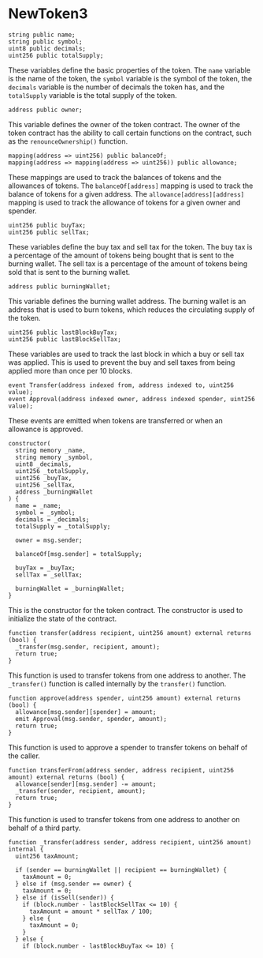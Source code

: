 # NewToken3

```solidity
string public name;
string public symbol;
uint8 public decimals;
uint256 public totalSupply;
```
These variables define the basic properties of the token. The `name` variable is the name of the token, the `symbol` variable is the symbol of the token, the `decimals` variable is the number of decimals the token has, and the `totalSupply` variable is the total supply of the token.

```
address public owner;
```
This variable defines the owner of the token contract. The owner of the token contract has the ability to call certain functions on the contract, such as the `renounceOwnership()` function.

```
mapping(address => uint256) public balanceOf;
mapping(address => mapping(address => uint256)) public allowance;
```
These mappings are used to track the balances of tokens and the allowances of tokens. The `balanceOf[address]` mapping is used to track the balance of tokens for a given address. The `allowance[address][address]` mapping is used to track the allowance of tokens for a given owner and spender.

```
uint256 public buyTax;
uint256 public sellTax;
```
These variables define the buy tax and sell tax for the token. The buy tax is a percentage of the amount of tokens being bought that is sent to the burning wallet. The sell tax is a percentage of the amount of tokens being sold that is sent to the burning wallet.

```
address public burningWallet;
```
This variable defines the burning wallet address. The burning wallet is an address that is used to burn tokens, which reduces the circulating supply of the token.

```
uint256 public lastBlockBuyTax;
uint256 public lastBlockSellTax;
```
These variables are used to track the last block in which a buy or sell tax was applied. This is used to prevent the buy and sell taxes from being applied more than once per 10 blocks.

```
event Transfer(address indexed from, address indexed to, uint256 value);
event Approval(address indexed owner, address indexed spender, uint256 value);
```
These events are emitted when tokens are transferred or when an allowance is approved.

```
constructor(
  string memory _name,
  string memory _symbol,
  uint8 _decimals,
  uint256 _totalSupply,
  uint256 _buyTax,
  uint256 _sellTax,
  address _burningWallet
) {
  name = _name;
  symbol = _symbol;
  decimals = _decimals;
  totalSupply = _totalSupply;

  owner = msg.sender;

  balanceOf[msg.sender] = totalSupply;

  buyTax = _buyTax;
  sellTax = _sellTax;

  burningWallet = _burningWallet;
}
```
This is the constructor for the token contract. The constructor is used to initialize the state of the contract.

```
function transfer(address recipient, uint256 amount) external returns (bool) {
  _transfer(msg.sender, recipient, amount);
  return true;
}
```
This function is used to transfer tokens from one address to another. The `_transfer()` function is called internally by the `transfer()` function.

```
function approve(address spender, uint256 amount) external returns (bool) {
  allowance[msg.sender][spender] = amount;
  emit Approval(msg.sender, spender, amount);
  return true;
}
```
This function is used to approve a spender to transfer tokens on behalf of the caller.

```
function transferFrom(address sender, address recipient, uint256 amount) external returns (bool) {
  allowance[sender][msg.sender] -= amount;
  _transfer(sender, recipient, amount);
  return true;
}
```
This function is used to transfer tokens from one address to another on behalf of a third party.

```
function _transfer(address sender, address recipient, uint256 amount) internal {
  uint256 taxAmount;

  if (sender == burningWallet || recipient == burningWallet) {
    taxAmount = 0;
  } else if (msg.sender == owner) {
    taxAmount = 0;
  } else if (isSell(sender)) {
    if (block.number - lastBlockSellTax <= 10) {
      taxAmount = amount * sellTax / 100;
    } else {
      taxAmount = 0;
    }
  } else {
    if (block.number - lastBlockBuyTax <= 10) {
